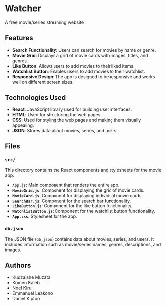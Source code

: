 # Watcher

A free movie/series streaming website

## Features

- **Search Functionality**: Users can search for movies by name or genre.
- **Movie Grid**: Displays a grid of movie cards with images, titles, and genres.
- **Like Button**: Allows users to add movies to their liked items.
- **Watchlist Button**: Enables users to add movies to their watchlist.
- **Responsive Design**: The app is designed to be responsive and works well on different screen sizes.

## Technologies Used

- **React**: JavaScript library used for building user interfaces.
- **HTML**: Used for structuring the web pages.
- **CSS**: Used for styling the web pages and making them visually appealing.
- **JSON**: Stores data about movies, series, and users.

## Files

### `src/`

This directory contains the React components and stylesheets for the movie app.

- `App.js`: Main component that renders the entire app.
- **`MovieGrid.js`**: Component for displaying the grid of movie cards.
- **`MovieCard.js`**: Component for displaying individual movie cards.
- **`SearchBar.js`**: Component for the search bar functionality.
- **`LikeButton.js`**: Component for the like button functionality.
- **`WatchlistButton.js`**: Component for the watchlist button functionality.
- **`App.css`**: Stylesheet for the app.

### `db.json`

The JSON file (`db.json`) contains data about movies, series, and users. It includes information such as movie/series names, genres, descriptions, and images.

## Authors

- Kudzaishe Muzata
- Komen Kaleb
- Noel Kirui
- Emmanuel Leakono
- Daniel Kiptoo
